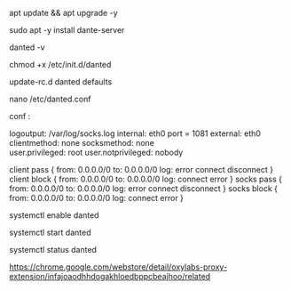 apt update && apt upgrade -y

sudo apt -y install dante-server

danted -v

chmod +x /etc/init.d/danted

update-rc.d danted defaults

nano /etc/danted.conf

conf :

logoutput: /var/log/socks.log
internal: eth0 port = 1081
external: eth0
clientmethod: none
socksmethod: none              
user.privileged: root
user.notprivileged: nobody

client pass {
        from: 0.0.0.0/0 to: 0.0.0.0/0
        log: error connect disconnect
}
client block {
        from: 0.0.0.0/0 to: 0.0.0.0/0
        log: connect error
}
socks pass {
        from: 0.0.0.0/0 to: 0.0.0.0/0
        log: error connect disconnect
}
socks block {
        from: 0.0.0.0/0 to: 0.0.0.0/0
        log: connect error
}



systemctl enable danted

systemctl start danted

systemctl status danted



https://chrome.google.com/webstore/detail/oxylabs-proxy-extension/infajoaodhhdogakhloedbppcbeajhoo/related
